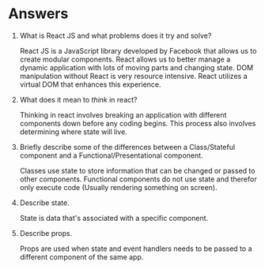 # Answers

1.  What is React JS and what problems does it try and solve?

	React JS is a JavaScript library developed by Facebook that allows us to create modular components. React allows us to better manage a dynamic application with lots of moving parts and changing state. DOM manipulation without React is very resource intensive. React utilizes a virtual DOM that enhances this experience.

1.  What does it mean to _think_ in react?

	Thinking in react involves breaking an application with different components down before any coding begins. This process also involves determining where state will live.

1.  Briefly describe some of the differences between a Class/Stateful component and a Functional/Presentational component.

	Classes use state to store information that can be changed or passed to other components. Functional components do not use state and therefor only execute code (Usually rendering something on screen).

1.  Describe state.

	State is data that's associated with a specific component.

1.  Describe props.

	Props are used when state and event handlers needs to be passed to a different component of the same app.